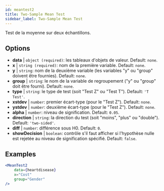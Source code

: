 ```yaml
---
id: meantest2
title: Two-Sample Mean Test
sidebar_label: Two-Sample Mean Test
---
```


Test de la moyenne sur deux échantillons.

## Options

* __data__ | `object (required)`: les tableaux d'objets de valeur. Default: `none`.
* __x__ | `string (required)`: nom de la première variable. Default: `none`.
* __y__ | `string`: nom de la deuxième variable (les variables "y" ou "group" doivent être fournies). Default: `none`.
* __group__ | `string`: le nom de la variable de regroupement ("y" ou "group" doit être fourni). Default: `none`.
* __type__ | `string`: le type de test (soit "Test Z" ou "Test T"). Default: `'T Test'`.
* __xstdev__ | `number`: premier écart-type (pour le "Test Z"). Default: `none`.
* __ystdev__ | `number`: deuxième écart-type (pour le "Test Z"). Default: `none`.
* __alpha__ | `number`: niveau de signification. Default: `0.05`.
* __direction__ | `string`: la direction du test (soit "moins", "plus" ou "double"). Default: `'two-sided'`.
* __diff__ | `number`: différence sous H0. Default: `0`.
* __showDecision__ | `boolean`: contrôle s'il faut afficher si l'hypothèse nulle est rejetée au niveau de signification spécifié. Default: `false`.


## Examples

```jsx live
<MeanTest2
    data={heartdisease} 
    x="Cost"
    group="Gender"
/>
```
